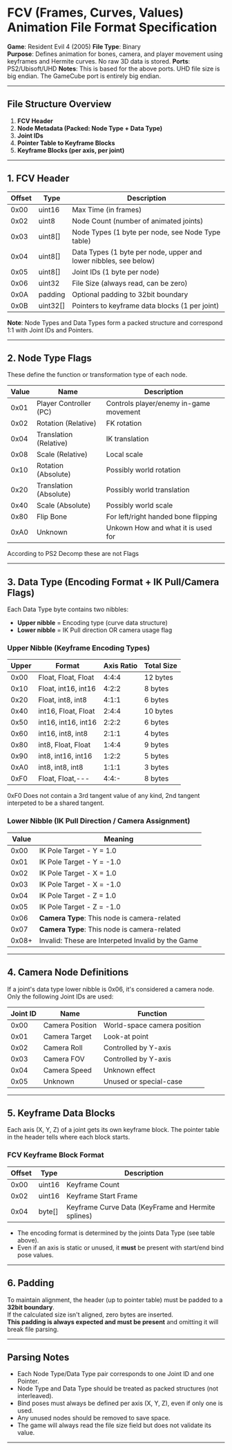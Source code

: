 
# FCV (Frames, Curves, Values) Animation File Format Specification  
**Game**: Resident Evil 4 (2005) 
**File Type**: Binary  
**Purpose**: Defines animation for bones, camera, and player movement using keyframes and Hermite curves. No raw 3D data is stored.
**Ports**: PS2/Ubisoft/UHD
**Notes**: This is based for the above ports. UHD file size is big endian. The GameCube port is entirely big endian.

---

## File Structure Overview

1. **FCV Header**
2. **Node Metadata (Packed: Node Type + Data Type)**
3. **Joint IDs**
4. **Pointer Table to Keyframe Blocks**
5. **Keyframe Blocks (per axis, per joint)**

---

## 1. FCV Header

| Offset | Type     | Description |
|--------|----------|-------------|
| 0x00   | uint16   | Max Time (in frames) |
| 0x02   | uint8    | Node Count (number of animated joints) |
| 0x03   | uint8[]  | Node Types (1 byte per node, see Node Type table) |
| 0x04   | uint8[]  | Data Types (1 byte per node, upper and lower nibbles, see below) |
| 0x05   | uint8[]  | Joint IDs (1 byte per node) |
| 0x06   | uint32   | File Size (always read, can be zero) |
| 0x0A   | padding  | Optional padding to 32bit boundary |
| 0x0B   | uint32[] | Pointers to keyframe data blocks (1 per joint) |

**Note**: Node Types and Data Types form a packed structure and correspond 1:1 with Joint IDs and Pointers.

---

## 2. Node Type Flags

These define the function or transformation type of each node.

| Value   | Name             | Description |
|---------|------------------|-------------|
| 0x01    | Player Controller (PC) | Controls player/enemy in-game movement |
| 0x02    | Rotation (Relative)   | FK rotation |
| 0x04    | Translation (Relative)| IK translation |
| 0x08    | Scale (Relative)      | Local scale |
| 0x10    | Rotation (Absolute)   | Possibly world rotation |
| 0x20    | Translation (Absolute)| Possibly world translation |
| 0x40    | Scale (Absolute)      | Possibly world scale |
| 0x80    | Flip Bone             | For left/right handed bone flipping |
| 0xA0    | Unknown               | Unkown How and what it is used for  |

According to PS2 Decomp these are not Flags

---

## 3. Data Type (Encoding Format + IK Pull/Camera Flags)

Each Data Type byte contains two nibbles:  
- **Upper nibble** = Encoding type (curve data structure)  
- **Lower nibble** = IK Pull direction OR camera usage flag

### **Upper Nibble (Keyframe Encoding Types)**

| Upper | Format                       | Axis Ratio     | Total Size |
|--------|------------------------------|----------------|-------------|
| 0x00   | Float, Float, Float          | 4:4:4          | 12 bytes |
| 0x10   | Float, int16, int16          | 4:2:2          | 8 bytes |
| 0x20   | Float, int8, int8            | 4:1:1          | 6 bytes |
| 0x40   | int16, Float, Float          | 2:4:4          | 10 bytes |
| 0x50   | int16, int16, int16          | 2:2:2          | 6 bytes |
| 0x60   | int16, int8, int8            | 2:1:1          | 4 bytes |
| 0x80   | int8, Float, Float           | 1:4:4          | 9 bytes |
| 0x90   | int8, int16, int16           | 1:2:2          | 5 bytes |
| 0xA0   | int8, int8, int8             | 1:1:1          | 3 bytes |
| 0xF0   | Float, Float,---             | 4:4:-          | 8 bytes |

0xF0 Does not contain a 3rd tangent value of any kind, 2nd tangent interpeted to be a shared tangent.

### **Lower Nibble (IK Pull Direction / Camera Assignment)**

| Value | Meaning |
|-------|---------|
| 0x00  | IK Pole Target - Y = 1.0  |
| 0x01  | IK Pole Target - Y = -1.0 |
| 0x02  | IK Pole Target - X = 1.0  |
| 0x03  | IK Pole Target - X = -1.0  |
| 0x04  | IK Pole Target - Z = 1.0  |
| 0x05  | IK Pole Target - Z = -1.0  |
| 0x06  | **Camera Type**: This node is camera-related |
| 0x07  | **Camera Type**: This node is camera-related |
| 0x08+ | Invalid: These are Interpeted Invalid by the Game |


---

## 4. Camera Node Definitions

If a joint's data type lower nibble is 0x06, it's considered a camera node. Only the following Joint IDs are used:

| Joint ID | Name             | Function |
|----------|------------------|----------|
| 0x00     | Camera Position  | World-space camera position |
| 0x01     | Camera Target    | Look-at point |
| 0x02     | Camera Roll      | Controlled by Y-axis |
| 0x03     | Camera FOV       | Controlled by Y-axis |
| 0x04     | Camera Speed     | Unknown effect |
| 0x05     | Unknown          | Unused or special-case |

---

## 5. Keyframe Data Blocks

Each axis (X, Y, Z) of a joint gets its own keyframe block. The pointer table in the header tells where each block starts.

### **FCV Keyframe Block Format**

| Offset | Type     | Description |
|--------|----------|-------------|
| 0x00   | uint16   | Keyframe Count |
| 0x02   | uint16   | Keyframe Start Frame |
| 0x04   | byte[]   | Keyframe Curve Data (KeyFrame and Hermite splines) |

- The encoding format is determined by the joints Data Type (see table above).
- Even if an axis is static or unused, it **must** be present with start/end bind pose values.

---

## 6. Padding

To maintain alignment, the header (up to pointer table) must be padded to a **32bit boundary**.  
If the calculated size isn't aligned, zero bytes are inserted.  
**This padding is always expected and must be present** and omitting it will break file parsing.

---

## Parsing Notes

- Each Node Type/Data Type pair corresponds to one Joint ID and one Pointer.
- Node Type and Data Type should be treated as packed structures (not interleaved).
- Bind poses must always be defined per axis (X, Y, Z), even if only one is used.
- Any unused nodes should be removed to save space.
- The game will always read the file size field but does not validate its value.

---
